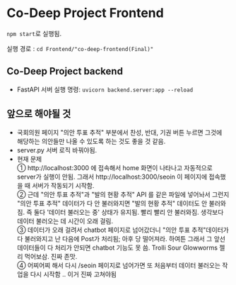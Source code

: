 # Co-Deep Project Frontend
`npm start`로 실행됨.

실행 경로 : `cd Frontend/"co-deep-frontend(Final)"`

## Co-Deep Project backend
- FastAPI 서버 실행 명령: `uvicorn backend.server:app --reload`

## 앞으로 해야될 것
- 국회의원 페이지 "의안 투표 추적" 부분에서 찬성, 반대, 기권 버튼 누르면 그것에 해당하는 의안들만 나올 수 있도록 하는 것도 좋을 것 같음.
- server.py 서버 로직 바꿔야됨.
- 현재 문제 <br>
① http://localhost:3000 에 접속해서 home 화면이 나타나고 자동적으로 server가 실행이 안됨. 그래서 http://localhost:3000/seoin 이 페이지에 접속했을 때 서버가 작동되기 시작함.<br>
② 근데 "의안 투표 추적"과 "발의 현황 추적" API 를 같은 파일에 넣어놔서 그런지 "의안 투표 추적" 데이터가 다 안 불러와지면 "발의 현황 추적" 데이터도 안 불러와짐. 즉 둘다 '데이터 불러오는 중' 상태가 유지됨. 빨리 빨리 안 불러와짐. 생각보다 데이터 불러오는 데 시간이 오래 걸림.<br>
③ 데이터가 오래 걸려서 chatbot 페이지로 넘어갔더니 "의안 투표 추적"데이터가 다 불러와지고 난 다음에 Post가 처리됨; 아후 당 떨어져라. 하여튼 그래서 그 앞선 데이터들이 다 처리가 안되면 chatbot 기능도 못 씀. Trolli Sour Glowworms 젤리 먹어보삼. 진짜 존맛.<br>
④ 어찌어찌 해서 다시 /seoin 페이지로 넘어가면 또 처음부터 데이터 불러오는 작업을 다시 시작함 .. 이거 진짜 고쳐야됨 

